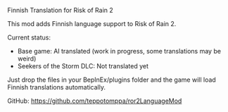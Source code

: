 Finnish Translation for Risk of Rain 2

This mod adds Finnish language support to Risk of Rain 2.

Current status:
- Base game: AI translated (work in progress, some translations may be weird)
- Seekers of the Storm DLC: Not translated yet

Just drop the files in your BepInEx/plugins folder and the game will load Finnish translations automatically.


GitHub: https://github.com/teppotomppa/ror2LanguageMod